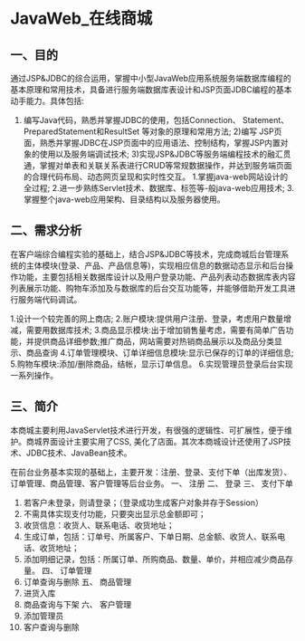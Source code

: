 # JavaWeb_在线商城

## 一、目的
​         通过JSP&JDBC的综合运用，掌握中小型JavaWeb应用系统服务端数据库编程的基本原理和常用技术，具备进行服务端数据库表设计和JSP页面JDBC编程的基本动手能力。
​         具体包括:
1) 编写Java代码，熟悉并掌握JDBC的使用，包括Connection、 Statement、PreparedStatement和ResultSet 等对象的原理和常用方法;
2)编写 JSP页面，熟悉并掌握JDBC在JSP页面中的应用语法、控制结构，掌握JSP内置对象的使用以及服务端调试技术;
3)实现JSP&JDBC等服务端编程技术的融汇贯通，掌握对单表和关联关系表进行CRUD等常规数据操作，并达到服务端页面的合理代码布局、动态网页呈现和实时性交互。
1.掌握java-web网站设计的全过程;
2.进一步熟练Servlet技术、数据库、标签等-般java-web应用技术;
3.掌握整个java-web应用架构、目录结构以及服务器使用。

## 二、需求分析
​        在客户端综合编程实验的基础上，结合JSP&JDBC等技术，完成商城后台管理系统的主体模块(登录、产品、产品信息等)，实现相应信息的数据动态显示和后台操作功能，主要包括相关数据库设计以及用户登录功能、产品列表动态数据库表内容列表展示功能、购物车添加及与数据库的后台交互功能等，并能够借助开发工具进行服务端代码调试。

1.设计一个较完善的网上商店;
2.账户模块:提供用户注册、登录，考虑用户数量增减，需要用数据库技术;
3.商品显示模块:出于增加销售量考虑，需要有简单广告功能，并提供商品详细参数;推广商品，网站需要对热销商品展示以及商品分类显示、商品查询
4.订单管理模块、订单详细信息模块:显示已保存的订单的详细信息;
5.购物车模块:添加/删除商品，结帐，显示订单信息。
6.实现管理员登录后台实现一系列操作。

## 三、简介
本商城主要利用JavaServlet技术进行开发，有很强的逻辑性、可扩展性，便于维护。商城界面设计主要实用了CSS, 美化了店面。其次本商城设计还使用了JSP技术、JDBC技术、JavaBean技术。

在前台业务基本实现的基础上，主要开发：注册、登录、支付下单（出库发货）、订单管理、商品管理、客户管理等后台业务。
一、	注册
二、	登录
三、	支付下单
1.	若客户未登录，则请登录；（登录成功生成客户对象并存于Session）
2.	不需具体实现支付功能，只要突出显示总金额即可；
3.	收货信息：收货人、联系电话、收货地址；
4.	生成订单，包括：订单号、所属客户、下单日期、总金额、收货人、联系电话、收货地址；
5.	添加明细记录，包括：所属订单、所购商品、数量、单价，并相应减少商品存量。
四、	订单管理
1.	订单查询与删除
五、	商品管理
1.	进货入库
2.	商品查询与下架
六、	客户管理
1.	添加管理员
2.	客户查询与删除


